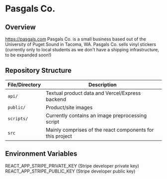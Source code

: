 # Pasgals Co.

## Overview
https://pasgals.com
Pasgals Co. is a small business based out of the University of Puget Sound in Tacoma, WA. Pasgals Co. sells vinyl stickers (currently only to local students as we don't have a shipping infrastructure, to be expanded soon!)

## Repository Structure
| File/Directory    | Description |
| --------------    | ----------- |
| `api/`    | Textual product data and Vercel/Express backend |
| `public/`         | Product/site images|
| `scripts/` | Currently contains an image preprocessing script |
| `src`     | Mainly comprises of the react components for this project |

## Environment Variables
REACT_APP_STRIPE_PRIVATE_KEY (Stripe developer private key)
REACT_APP_STRIPE_PUBLIC_KEY (Stripe developer public key)
